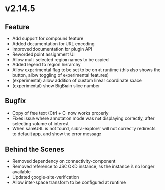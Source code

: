 # v2.14.5

## Feature

- Add support for compound feature
- Added documentation for URL encoding
- Improved documentation for plugin API
- Reworded point assignment UI
- Allow multi selected region names to be copied
- Added legend to region hierarchy
- Allow experimental flag to be set to be on at runtime (this also shows the button, allow toggling of experimental features)
- (experimental) allow addition of custom linear coordinate space
- (experimental) show BigBrain slice number

## Bugfix

- Copy of free text (Ctrl + C) now works properly
- Fixes issue where annotation mode was not displaying correctly, after selecting volume of interest
- When saneURL is not found, siibra-explorer will not correctly redirects to default app, and show the error message

## Behind the Scenes

- Removed dependency on connectivity-component
- Removed reference to JSC OKD instance, as the instance is no longer available
- Updated google-site-verification
- Allow inter-space transform to be configured at runtime
